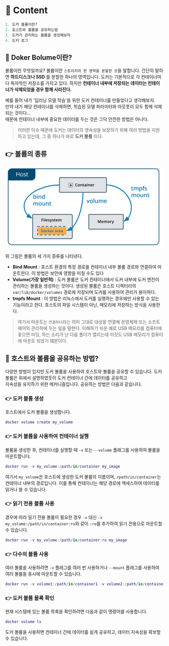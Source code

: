 # 🌱 Content

```lua
1. 도커 볼륨이란?
2. 호스트와 볼륨을 공유하는법
3. 도커가 관리하는 볼륨을 생성해보자
4. 도커 로그
```

## 🐳 Doker Bolume이란?

볼륨이란 무엇일까요? 볼륨이란 `스토리지의 한 영역을 분할한 것`을 말합니다. 간단히 말하면 **하드디스크나 SSD** 를 분할한 하나의 영역입니다.
도커는 기본적으로 각 컨테이너마다 독자적인 저장소를 가지고 있다. 하지만 **컨테이너 내부에 저장되는 데이터는 컨테이너가 삭제되었을 경우 함께 사라진다.**

예를 들어 내가 '딥러닝 모델 학슴'을 위한 도커 컨테이너를 만들었다고 생각해보자.  
만약 내가 해당 컨테이너를 삭제하면, 학습된 모델 파라미터와 아웃풋이 모두 함께 삭제되는 것이다...  
때문에 컨테이너 내부에 중요한 데이터를 두는 것은 그닥 안전한 방법은 아니다.

> 이러한 이슈 때문에 도커는 데이터의 영속성을 보장하기 위해 여러 방법을 지원하고 있는데, 그 중 하나가 바로 **도커 볼륨** 이다.

## 👉 볼륨의 종류

![Alt text](./img/볼륨의%20종류.png)

위 그림은 볼륨의 세 가지 종류를 나타낸다.

- **Bind Mount** : 호스트 환경의 특정 경로를 컨테이너 내부 볼륨 경로와 연결하여 마운트한다. 이 방법은 보안에 영향을 미칠 수도 있다
- **Volume(가장 일반적)** : 도커 볼륨은 도커 컨테이너에서 도커 내부에 도커 엔진이 관리하는 볼륨을 생성하는 것이다. 생성된 볼륨은 호스트 디렉터리의 `var/lib/docker/volumes` 경로에 저장되며 도커를 사용하여 관리가 용이하다.
- **tmpfs Mount** : 이 방법은 리눅스에서 도커를 실행하는 경우에만 사용할 수 있는 기능이라고 한다. 호스트의 파일 시스템이 아닌, 메모리에 저장하는 방식을 사용한다.

> 여기서 마운트는 `연결하다`라는 의미 그대로 대상을 연결해 운영체제 또는 소프트웨어의 관리하에 두는 일을 말한다.
> 이해하기 쉬운 예로 USB 메모리를 컴퓨터에 꽂으면 띠딩, 하는 소리가 난 다음 폴더가 열리는데 이것도 USB 메모리가 컴퓨터에 마운트 되었기 떄문이다.

## 🤔 호스트와 볼륨을 공유하는 방법?

다양한 방법이 있지만 도커 볼륨을 사용하여 호스트와 볼륨을 공유할 수 있습니다. 도커 볼륨은 위에서 설명하였듯이 도커 컨테이너 간에 데이터를 공유하고  
지속성을 유지하기 위한 메커니즘입니다. 공유하는 방법은 다음과 같습니다.

### 👉 도커 볼륨 생성

호스트에서 도커 볼륨을 생성합니다.

```lua
docker volume create my_volume
```

### 👉 도커 볼륨을 사용하여 컨테이너 실행

볼륨을 생성한 후, 컨테이너를 실행할 때 `-v` 또는 `--volume` 플래그를 사용하여 볼륨을 마운트합니다.

```lua
docker run -v my_volume:/path/in/container my_image
```

여기서 `my_volume`은 호스트에 생성한 도커 볼륨의 이름이며, `/path/in/container`는 컨테이너 내부의 경로입니다. 이를 통해 컨테이너는 해당 경로에 액세스하여 데이터를 읽거나 쓸 수 있습니다.

### 👉 읽기 전용 볼륨 사용

경우에 따라 일기 전용 볼륨이 필요한 경우 `-v` 대신 `-v my_volume:/path/in/container:ro`와 같이 `:ro`를 추가하여 읽기 전용으로 마운트할 수 있습니다.

```lua
docker run -v my_volume:/path/in/container:ro my_image
```

### 👉 다수의 볼륨 사용

여러 볼륨을 사용하려면 `-v` 플래그를 여러 번 사용하거나 `--mount` 플래그를 사용하여 여러 볼륨을 동시에 마운트할 수 있습니다.

```lua
docker run -v volume1:/path/in/container1 -v volume2:/path/in/container2 my_image
```

### 👉 도커 볼륨 몰록 확인

현재 시스템에 있는 볼륨 목록을 확인하려면 다음과 같이 명령어를 사용합니다.

```lua
docker volume ls
```

도커 볼륨을 사용하면 컨테이너 간에 데이터를 쉽게 공유하고, 데이터 지속성을 확보할 수 있습니다.
